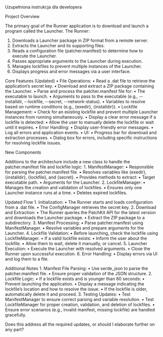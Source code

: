 Uzupełniona instrukcja dla developera

Project Overview

The primary goal of the Runner application is to download and launch a program called the Launcher. The Runner:
1. Downloads a Launcher package in ZIP format from a remote server.
2. Extracts the Launcher and its supporting files.
3. Reads a configuration file (patcher.manifest) to determine how to execute the Launcher.
4. Passes appropriate arguments to the Launcher during execution.
5. Manages lockfiles to prevent multiple instances of the Launcher.
6. Displays progress and error messages via a user interface.

Core Features (Updated)
	•	File Operations:
	•	Read a .dat file to retrieve the application’s secret key.
	•	Download and extract a ZIP package containing the Launcher.
	•	Parse and process the patcher.manifest file for:
	•	The executable to launch.
	•	Arguments to pass to the executable (e.g., --installdir, --lockfile, --secret, --network-status).
	•	Variables to resolve based on runtime conditions (e.g., {exedir}, {installdir}).
	•	Lockfile Management:
	•	Check for an existing lockfile and prevent multiple Launcher instances from running simultaneously.
	•	Display a clear error message if a lockfile is detected:
	•	Allow the user to manually delete the lockfile or wait until it expires.
	•	Error Handling:
	•	Display user-friendly error messages.
	•	Log all errors and application events.
	•	UI:
	•	Progress bar for download and extraction processes.
	•	Dialog box for errors, including specific instructions for resolving lockfile issues.

New Components

Additions to the architecture include a new class to handle the patcher.manifest file and lockfile logic:
	1.	ManifestManager:
	•	Responsible for parsing the patcher.manifest file.
	•	Resolves variables like {exedir}, {installdir}, {lockfile}, and {secret}.
	•	Provides methods to extract:
	•	Target executable path.
	•	Arguments for the Launcher.
	2.	LockfileManager:
	•	Manages the creation and validation of lockfiles.
	•	Ensures only one Launcher instance runs at a time.
	•	Deletes expired lockfiles.

Updated Flow
	1.	Initialization:
	•	The Runner starts and loads configuration from a .dat file.
	•	The ConfigManager retrieves the secret key.
	2.	Download and Extraction:
	•	The Runner queries the PatchKit API for the latest version and downloads the Launcher package.
	•	Extract the ZIP package to a subdirectory.
	3.	Manifest Processing:
	•	Parse patcher.manifest using ManifestManager.
	•	Resolve variables and prepare arguments for the Launcher.
	4.	Lockfile Validation:
	•	Before launching, check the lockfile using LockfileManager.
	•	If a valid lockfile exists:
	•	Inform the user about the lockfile.
	•	Allow them to wait, delete it manually, or cancel.
	5.	Launcher Execution:
	•	Execute the Launcher with resolved arguments.
	•	Close the Runner upon successful execution.
	6.	Error Handling:
	•	Display errors via UI and log them to a file.

Additional Notes
	1.	Manifest File Parsing:
	•	Use serde_json to parse the patcher.manifest file.
	•	Ensure proper validation of the JSON structure.
	2.	Lockfile Logic:
	•	If a lockfile exists and is younger than 60 seconds:
	•	Prevent launching the application.
	•	Display a message indicating the lockfile’s location and how to resolve the issue.
	•	If the lockfile is older, automatically delete it and proceed.
	3.	Testing Updates:
	•	Test ManifestManager to ensure correct parsing and variable resolution.
	•	Test LockfileManager for proper creation, validation, and deletion of lockfiles.
	•	Ensure error scenarios (e.g., invalid manifest, missing lockfile) are handled gracefully.

Does this address all the required updates, or should I elaborate further on any part?